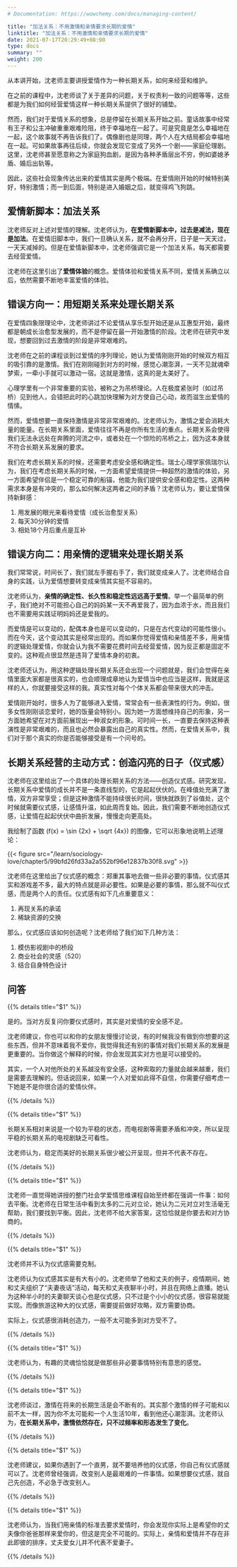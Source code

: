 ```yaml
---
# Documentation: https://wowchemy.com/docs/managing-content/

title: "加法关系：不用激情和亲情要求长期的爱情"
linktitle: "加法关系：不用激情和亲情要求长期的爱情"
date: 2021-07-17T20:29:49+08:00
type: docs
summary: ""
weight: 200
---
```


<!--more-->

从本讲开始，沈老师主要讲授爱情作为一种长期关系，如何来经营和维护。

在之前的课程中，沈老师谈了关于差异的问题，关于权责利一致的问题等等，这些都是为我们如何经营爱情这样一种长期关系提供了很好的铺垫。

然而，我们对于爱情关系的想象，总是停留在长期关系开始之前。童话故事中经常有王子和公主冲破重重艰难险阻，终于幸福地在一起了。可是究竟是怎么幸福地在一起，这个故事就不再告诉我们了。偶像剧也是同理，两个人在大结局都会幸福地在一起。可如果故事再往后续，你就会发现它变成了另外一个剧——家庭伦理剧。这里，沈老师甚至愿意称之为家庭狗血剧，是因为各种矛盾层出不穷，例如婆媳矛盾、婚后出轨等。

因此，这些社会现象传达出来的爱情其实是两个极端。在爱情刚开始的时候特别美好，特别激情；而一到后面，特别是进入婚姻之后，就变得鸡飞狗跳。

## 爱情新脚本：加法关系

沈老师反对上述对爱情的理解。沈老师认为，**在爱情新脚本中，过去是减法，现在是加法**。在爱情旧脚本中，我们一旦确认关系，就不会再分开，日子是一天天过，一天天减掉的。但是在爱情新脚本中，沈老师强调它是一个加法关系，每天都需要去经营爱情。

沈老师在这里引出了**爱情体验**的概念。爱情体验和爱情关系不同，爱情关系确立以后，依然需要不断地丰富爱情的体验。

## 错误方向一：用短期关系来处理长期关系

在爱情四象限理论中，沈老师讲过不论爱情从享乐型开始还是从互惠型开始，最终都是朝成长治愈型发展的，而不是停留在最一开始激情的阶段。沈老师在研究中发现，想要回到过去激情的阶段是非常艰难的。

沈老师在之前的课程谈到过爱情的序列理论，她认为爱情刚刚开始的时候双方相互的吸引靠的是激情。我们在刚刚碰到对方的时候，感觉心潮澎湃，一天不见就魂牵梦索，一牵小手就可以激动一宿。这就是激情，这真的是太美好了。

心理学里有一个非常重要的实验，被称之为吊桥理论。人在极度紧张时（如过吊桥）见到他人，会错把此时的心跳加快理解为对方使自己心动，故而滋生出爱情的情愫。

然而，爱情想要一直保持激情是非常非常艰难的。沈老师认为，激情之爱会消耗大量的能量。在长期关系里面，爱情往往不再是你所有生活的重点。长期关系会使得我们无法永远处在奔腾的河流之中，或者处在一个惊险的吊桥之上，因为这本身就不符合长期关系发展的要求。

我们在考虑长期关系的时候，还需要考虑安全感和确定性。瑞士心理学家佩瑞尔认为，我们在考虑长期关系的时候，一方面希望爱情提供一种超然的激情的体验，另一方面希望伴侣是一个稳定可靠的船锚，他能为我们提供安全感和稳定性。这两种需求本身是有冲突的，那么如何解决这两者之间的矛盾？沈老师认为，要让爱情保持新鲜感：

1. 用发展的眼光来看待爱情（成长治愈型关系）
2. 每天30分钟的爱情
3. 相处18个月后重点是互补

## 错误方向二：用亲情的逻辑来处理长期关系

我们常常说，时间长了，我们就左手握右手了，我们就变成亲人了。沈老师结合自身的实践，认为爱情想要转变成亲情其实挺不容易的。

沈老师认为，**亲情的确定性、长久性和稳定性远远高于爱情**。举一个最简单的例子，我们绝对不可能担心自己的妈妈某一天不再爱我了，因为血浓于水，而且我们也不需要用实践证明妈妈还是爱我的。

而爱情是可以变动的，配偶本身也是可以变动的，只是在古代变动的可能性很小。而在今天，这个变动其实是经常出现的。而如果你觉得爱情和亲情差不多，用亲情的逻辑处理爱情，你就会认为我不需要花费时间去经营爱情，因为反正都是固定不变的。这种观点很显然是违背了爱情本身的初衷。

沈老师还认为，用这种逻辑处理长期关系还会出现一个问题就是，我们会觉得在亲情里面大家都是很真实的，也会顺理成章地认为爱情当中也应当是这样，我就是这样的人，你就要接受这样的我。真实性对每个个体关系都会带来很大的冲击。

爱情刚开始时，很多人为了能够进入爱情，常常会有一些表演性的行为。例如，很多女性刚刚谈恋爱时，她的饭量会特别小。因为她一方面想维持自己的形象，另一方面她希望在对方面前展现出一种淑女的形象。可时间一长，一直要去保持这种表演性是非常艰难的，而且也必然会暴露出自己的真实性。然而，在爱情关系中，我们对于那个真实的你是否能够接受是有一个问号的。

## 长期关系经营的主动方式：创造闪亮的日子（仪式感）

沈老师在这里给出了一个具体的处理长期关系的方法——创造仪式感。研究发现，长期关系中爱情的成长并不是一条直线型的，它是起起伏伏的。在峰值处充满了激情，双方非常享受；但是这种激情不能持续很长时间，很快就跌到了谷值处，这个时候就需要仪式感，让感情升温，如此周而复始。因此，我们需要不断地创造仪式感，让爱情在起起伏伏中曲折发展，慢慢走向更高处。

我绘制了函数 \(f(x) = \sin {2x} + \sqrt {4x}\) 的图像，它可以形象地说明上述理论：

{{< figure src="/learn/sociology-love/chapter5/99bfd26fd33a2a552bf96e12837b30f8.svg" >}}

沈老师在这里给出了仪式感的概念：郑重其事地去做一些非必要的事情。仪式感其实和游戏差不多，最大的特点就是非必要性。如果是必要的事情，那么就不叫仪式感，而是两个人的责任。仪式感有如下几点重要意义：

1. 再现关系的承诺
2. 稀缺资源的交换

那么，仪式感应该如何创造呢？沈老师给了我们如下几种方法：

1. 模仿影视剧中的桥段
2. 商业社会的灵感（520）
3. 结合自身特色设计

## 问答

{{% details title="$1" %}}

是的。当对方反复问你要仪式感时，其实是对爱情的安全感不足。

沈老师建议，你也可以和你的女朋友慢慢讨论说，有的时候我没有做到你想要的这些东西，但并不意味着我不爱你，我觉得我还有别的事情对我们长期关系的发展是更重要的。当你做这个解释的时候，你会发现其实对方也是可以接受的。

其实，一个人对他所处的关系越没有安全感，这种索取的力量就会越来越重，我们是需要去理解的。但话说回来，如果一个人对爱如此得不自信，你需要仔细考虑一下她是不是你很合适的爱情伙伴。

{{% /details %}}

{{% details title="$1" %}}

长期关系相对来说是一个较为平稳的状态，而电视剧等需要矛盾和冲突，所以呈现平稳的长期关系的电视剧缺乏可看性。

沈老师认为，稳定而美好的长期关系很少被公开呈现，但并不代表不存在。

{{% /details %}}

{{% details title="$1" %}}

沈老师一直觉得她讲授的整门社会学爱情思维课程自始至终都在强调一件事：如何去平衡。沈老师在日常生活中看到太多的二元对立论，她认为二元对立对生活毫无帮助，我们要找到平衡。因此，沈老师不给大家答案，这恰恰就是你要去和对方协商的。

{{% /details %}}

{{% details title="$1" %}}

沈老师并不认为仪式感需要克制。

沈老师认为仪式感其实是有大有小的。沈老师举了他和丈夫的例子，疫情期间，她和丈夫组织了“夫妻夜话”活动，每天和丈夫夜聊半小时，并且在网络上直播。她认为这种半小时的夫妻聊天谈心也是仪式感，只不过是个小小的仪式感，很容易就能实现。而像旅游这种大的仪式感，需要提前做好攻略，双方需要协商。

实际上，仪式感很消耗创造力，一般不太可能多到对方受不了。

{{% /details %}}

{{% details title="$1" %}}

沈老师认为，有趣的灵魂恰恰就是做那些非必要事情特别有意思的感觉。

{{% /details %}}

{{% details title="$1" %}}

沈老师谈过，激情在将来的长期生活是会不断有的。其实那个激情的样子可能和以前不太一样，因为你不太可能和一个人生活10年，看到他还心潮澎湃。沈老师认为，**在长期关系中，激情依然存在，只不过频率和形态发生了变化**。

{{% /details %}}

{{% details title="$1" %}}

沈老师建议，如果你遇到了一个直男，就不要培养他的仪式感，你自己有仪式感就可以了。沈老师曾经强调，改变别人是最艰难的一件事情。如果想要仪式感，就自己先创造，不必急于改变别人。

{{% /details %}}

{{% details title="$1" %}}

沈老师认为，当我们用亲情的标准去要求爱情时，你会发现你实际上是希望你的丈夫像你爸爸那样来爱你的，但这是完全不可能的。实际上，亲情和爱情并不存在非此即彼的排序，丈夫爱女儿并不代表不爱妻子。

{{% /details %}}